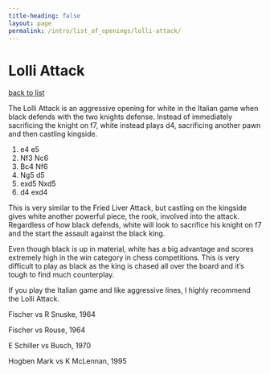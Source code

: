 ```yaml
---
title-heading: false
layout: page
permalink: /intro/list_of_openings/lolli-attack/
---
```


# Lolli Attack

[back to list](../../list_of_openings)



The Lolli Attack is an aggressive opening for white in the Italian game when black defends with the two knights defense. Instead of immediately sacrificing the knight on f7, white instead plays d4, sacrificing another pawn and then castling kingside.

1. e4 e5
2. Nf3 Nc6
3. Bc4 Nf6
4. Ng5 d5
5. exd5 Nxd5
6. d4 exd4

This is very similar to the Fried Liver Attack, but castling on the kingside gives white another powerful piece, the rook, involved into the attack. Regardless of how black defends, white will look to sacrifice his knight on f7 and the start the assault against the black king.

Even though black is up in material, white has a big advantage and scores extremely high in the win category in chess competitions. This is very difficult to play as black as the king is chased all over the board and it’s tough to find much counterplay.

If you play the Italian game and like aggressive lines, I highly recommend the Lolli Attack.






Fischer vs R Snuske, 1964

Fischer vs Rouse, 1964

E Schiller vs Busch, 1970

Hogben Mark vs K McLennan, 1995